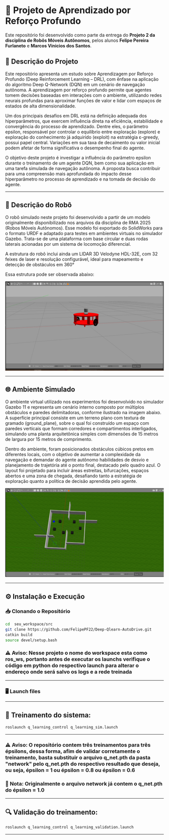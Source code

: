 # 🤖 Projeto de Aprendizado por Reforço Profundo

Este repositório foi desenvolvido como parte da entrega do **Projeto 2 da disciplina de Robôs Móveis Autônomos**, pelos alunos **Felipe Pereira Furlaneto** e **Marcos Vinicios dos Santos**.


## 📌 Descrição do Projeto

Este repositório apresenta um estudo sobre Aprendizagem por Reforço Profundo (Deep Reinforcement Learning – DRL), com ênfase na aplicação do algoritmo Deep Q-Network (DQN) em um cenário de navegação autônoma. A aprendizagem por reforço profundo permite que agentes tomem decisões baseadas em interações com o ambiente, utilizando redes neurais profundas para aproximar funções de valor e lidar com espaços de estados de alta dimensionalidade.

Um dos principais desafios em DRL está na definição adequada dos hiperparâmetros, que exercem influência direta na eficiência, estabilidade e convergência do processo de aprendizado. Dentre eles, o parâmetro epsilon, responsável por controlar o equilíbrio entre exploração (explore) e exploração do conhecimento já adquirido (exploit) na estratégia ε-greedy, possui papel central. Variações em sua taxa de decaimento ou valor inicial podem afetar de forma significativa o desempenho final do agente.

O objetivo deste projeto é investigar a influência do parâmetro epsilon durante o treinamento de um agente DQN, bem como sua aplicação em uma tarefa simulada de navegação autônoma. A proposta busca contribuir para uma compreensão mais aprofundada do impacto desse hiperparâmetro no processo de aprendizado e na tomada de decisão do agente.

---

## 🤖 Descrição do Robô
O robô simulado neste projeto foi desenvolvido a partir de um modelo originalmente disponibilizado nos arquivos da disciplina de RMA 2025 (Robos Móveis Autônomos). Esse modelo foi exportado do SolidWorks para o formato URDF e adaptado para testes em ambientes virtuais no simulador Gazebo. Trata-se de uma plataforma com base circular e duas rodas laterais acionadas por um sistema de locomoção diferencial.

A estrutura do robô inclui ainda um LIDAR 3D Velodyne HDL-32E, com 32 feixes de laser e resolução configurável, ideal para mapeamento e detecção de obstáculos em 360°

Essa estrutura pode ser observada abaixo:

<!-- Insira aqui uma imagem do robô -->
![Imagem do Robô](imagem/robo.png)

---

## 🌐 Ambiente Simulado
O ambiente virtual utilizado nos experimentos foi desenvolvido no simulador Gazebo 11 e representa um cenário interno composto por múltiplos obstáculos e paredes delimitadoras, conforme ilustrado na imagem abaixo. A superfície principal consiste em um terreno plano com textura de gramado (ground_plane), sobre o qual foi construído um espaço com paredes verticais que formam corredores e compartimentos interligados, simulando uma planta arquitetônica simples com dimensões de 15 metros de largura por 15 metros de comprimento.

Dentro do ambiente, foram posicionados obstáculos cúbicos pretos em diferentes locais, com o objetivo de aumentar a complexidade da navegação e demandar do agente autônomo habilidades de desvio e planejamento de trajetória até o ponto final, destacado pelo quadro azul. O layout foi projetado para incluir áreas estreitas, bifurcações, espaços abertos e uma zona de chegada, desafiando tanto a estratégia de exploração quanto a política de decisão aprendida pelo agente.

<!-- Insira aqui uma imagem do ambiente no Gazebo -->
![Ambiente no Gazebo](imagem/ambiente.png)

---

## ⚙️ Instalação e Execução

### 📥 Clonando o Repositório


```bash
cd  seu_workspace/src
git clone https://github.com/FelipePF22/Deep-Qlearn-AutoDrive.git
catkin build
source devel/setup.bash
```

### ⚠️ Aviso: Nesse projeto o nome do workspace esta como ros_ws, portanto antes de executar os launchs verifique o código em python do respectivo launch para alterar o endereço onde será salvo os logs e a rede treinada

---

### 🖥️ Launch files

---

## 🔄 Treinamento do sistema: 

```bash
roslaunch q_learning_control q_learning_sim.launch
```

---

### ⚠️ Aviso: O repositório contem três treinamentos para três épsilons, dessa forma, afim de validar corretamente o treinamento, basta substituir o arquivo q_net.pth da pasta "network" pelo q_net.pth do respectivo resultado que deseja, ou seja, épsilon = 1 ou épsilon = 0.8 ou épsilon = 0.6 

### 🔴 Nota: Originalmente o arquivo network já contem o q_net.pth do épsilon = 1.0
---

## 🔍 Validação do treinamento: 
```bash
roslaunch q_learning_control q_learning_validation.launch
```
---


